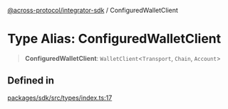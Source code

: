 [@across-protocol/integrator-sdk](../README.md) / ConfiguredWalletClient

# Type Alias: ConfiguredWalletClient

> **ConfiguredWalletClient**: `WalletClient`\<`Transport`, `Chain`, `Account`\>

## Defined in

[packages/sdk/src/types/index.ts:17](https://github.com/across-protocol/toolkit/blob/fa61c35c7597804e093096de254dbc326f096003/packages/sdk/src/types/index.ts#L17)

